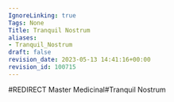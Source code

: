 ```yaml
---
IgnoreLinking: true
Tags: None
Title: Tranquil Nostrum
aliases:
- Tranquil_Nostrum
draft: false
revision_date: 2023-05-13 14:41:16+00:00
revision_id: 100715
---
```


#REDIRECT Master Medicinal#Tranquil Nostrum